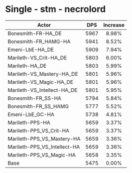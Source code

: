 # Single - stm - necrolord
| Actor | DPS | Increase |
|---|:---:|:---:|
|Bonesmith-FR-HA_DE|5967|8.98%|
|Bonesmith-FR_HAMG-HA|5941|8.52%|
|Emeni-LbE-HA_DE|5909|7.94%|
|Marileth-VS_Crit-HA_DE|5803|6.00%|
|Marileth-HA_DE|5803|5.99%|
|Marileth-VS_Mastery-HA_DE|5801|5.96%|
|Marileth-VS_Magic-HA_DE|5801|5.96%|
|Marileth-VS_Intellect-HA_DE|5801|5.95%|
|Bonesmith-FR_SS-HA|5794|5.84%|
|Bonesmith-FR_SS_HAMG|5777|5.52%|
|Emeni-LbE_GC-HA|5738|4.81%|
|Marileth-PPS-HA|5659|3.37%|
|Marileth-PPS_VS_Crit-HA|5659|3.37%|
|Marileth-PPS_VS_Mastery-HA|5659|3.36%|
|Marileth-PPS_VS_Intellect-HA|5659|3.36%|
|Marileth-PPS_VS_Magic-HA|5658|3.35%|
|Base|5475|0.00%|
